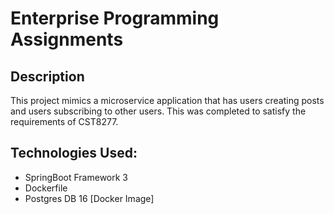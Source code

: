 # Enterprise Programming Assignments

## Description

This project mimics a microservice application that has users creating posts and users subscribing to other users. This was completed to satisfy the requirements of CST8277.

## Technologies Used:
- SpringBoot Framework 3
- Dockerfile
- Postgres DB 16 [Docker Image]
